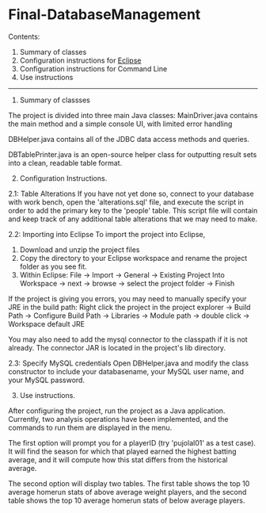 # Final-DatabaseManagement

Contents:
1. Summary of classes
2. Configuration instructions for [Eclipse](https://www.eclipse.org/downloads/)
3. Configuration instructions for Command Line
4. Use instructions
---------------------------------
1. Summary of classses

The project is divided into three main Java classes: 
MainDriver.java contains the main method and a simple console UI, with limited error handling

DBHelper.java contains all of the JDBC data access methods and queries. 

DBTablePrinter.java is an open-source helper class for outputting result sets into a clean, readable table format.

2. Configuration Instructions.

2.1: Table Alterations
If you have not yet done so, connect to your database with work bench, open the 'alterations.sql' file, and execute the script in order to add the primary key to the 'people' table. This script file will contain and keep track of any additional table alterations that we may need to make.

2.2: Importing into Eclipse
To import the project into Eclipse, 
  1. Download and unzip the project files 
  2. Copy the directory to your Eclipse workspace and rename the project folder as you see fit.
  3. Within Eclipse: File -> Import -> General -> Existing Project Into Workspace -> next -> browse -> select the project folder -> Finish
  
If the project is giving you errors, you may need to manually specify your JRE in the build path: Right click the project in the project explorer -> Build Path -> Configure Build Path -> Libraries -> Module path -> double click -> Workspace default JRE

You may also need to add the mysql connector to the classpath if it is not already. The connector JAR is located in the project's lib directory.

2.3: Specify MySQL credentials
Open DBHelper.java and modify the class constructor to include your databasename, your MySQL user name, and your MySQL password.

3. Use instructions.

After configuring the project, run the project as a Java application. Currently, two analysis operations have been implemented, and the commands to run them are displayed in the menu.

The first option will prompt you for a playerID (try 'pujolal01' as a test case). It will find the season for which that played earned the highest batting average, and it will compute how this stat differs from the historical average.

The second option will display two tables. The first table shows the top 10 average homerun stats of above average weight players, and the second table shows the top 10 average homerun stats of below average players. 
